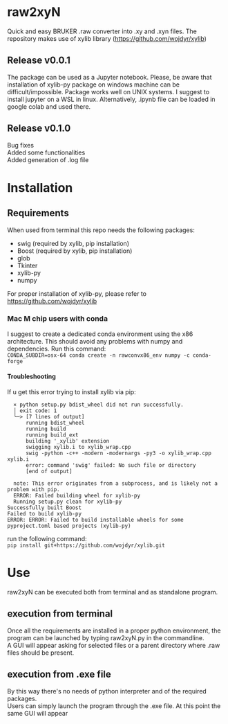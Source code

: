 # raw2xyN
Quick and easy BRUKER .raw converter into .xy and .xyn files.
The repository makes use of xylib library (https://github.com/wojdyr/xylib)

## Release v0.0.1 
The package can be used as a Jupyter notebook.
Please, be aware that installation of xylib-py package on windows machine can be difficult/impossible. 
Package works well on UNIX systems. I suggest to install jupyter on a WSL in linux.
Alternatively, .ipynb file can be loaded in google colab and used there.

## Release v0.1.0 
Bug fixes  
Added some functionalities  
Added generation of .log file  

# Installation
## Requirements
When used from terminal this repo needs the following packages:  
 - swig (required by xylib, pip installation)
 - Boost (required by xylib, pip installation)
 - glob
 - Tkinter
 - xylib-py
 - numpy

For proper installation of xylib-py, please refer to https://github.com/wojdyr/xylib

### Mac M chip users with conda
I suggest to create a dedicated conda environment using the x86 architecture. This should avoid any problems with numpy and dependencies. Run this command:  
`CONDA_SUBDIR=osx-64 conda create -n rawconvx86_env numpy -c conda-forge`

#### Troubleshooting
If u get this error trying to install xylib via pip:
```
  × python setup.py bdist_wheel did not run successfully.
  │ exit code: 1
  ╰─> [7 lines of output]
      running bdist_wheel
      running build
      running build_ext
      building '_xylib' extension
      swigging xylib.i to xylib_wrap.cpp
      swig -python -c++ -modern -modernargs -py3 -o xylib_wrap.cpp xylib.i
      error: command 'swig' failed: No such file or directory
      [end of output]
  
  note: This error originates from a subprocess, and is likely not a problem with pip.
  ERROR: Failed building wheel for xylib-py
  Running setup.py clean for xylib-py
Successfully built Boost
Failed to build xylib-py
ERROR: ERROR: Failed to build installable wheels for some pyproject.toml based projects (xylib-py)
```
run the following command:   
`pip install git+https://github.com/wojdyr/xylib.git`


# Use
raw2xyN can be executed both from terminal and as standalone program.

## execution from terminal
Once all the requirements are installed in a proper python environment, the program can be launched by typing raw2xyN.py in the commandline.  
A GUI will appear asking for selected files or a parent directory where .raw files should be present. 

## execution from .exe file
By this way there's no needs of python interpreter and of the required packages.  
Users can simply launch the program through the .exe file. At this point the same GUI will appear

